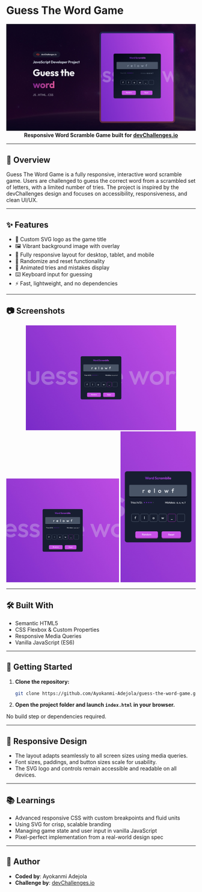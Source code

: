 

# Guess The Word Game

<div align="center">
  <img src="./thumbnail.jpg" alt="Guess The Word Game Screenshot" width="600"/>
</div>

<div align="center">
  <b>Responsive Word Scramble Game built for <a href="https://devchallenges.io/challenge/guess-the-word" target="_blank">devChallenges.io</a></b>
</div>



---

## 📝 Overview

Guess The Word Game is a fully responsive, interactive word scramble game. Users are challenged to guess the correct word from a scrambled set of letters, with a limited number of tries. The project is inspired by the devChallenges design and focuses on accessibility, responsiveness, and clean UI/UX.

---

## ✨ Features

- 🎨 Custom SVG logo as the game title
- 🖼️ Vibrant background image with overlay
- 📱 Fully responsive layout for desktop, tablet, and mobile
- 🔄 Randomize and reset functionality
- 📝 Animated tries and mistakes display
- ⌨️ Keyboard input for guessing
- ⚡ Fast, lightweight, and no dependencies

---

## 📷 Screenshots

<div align="center">
  <img src="./design/Desktop_1350px.jpg" alt="Desktop Screenshot" width="400"/>
  <img src="./design/Tablet_1024px.jpg" alt="Tablet Screenshot" width="300"/>
  <img src="./design/Mobile_412px.jpg" alt="Mobile Screenshot" width="200"/>
</div>

---

## 🛠️ Built With

- Semantic HTML5
- CSS Flexbox & Custom Properties
- Responsive Media Queries
- Vanilla JavaScript (ES6)

---

## 🏁 Getting Started

1. **Clone the repository:**
   ```bash
   git clone https://github.com/Ayokanmi-Adejola/guess-the-word-game.git
   ```
2. **Open the project folder and launch `index.html` in your browser.**

No build step or dependencies required.

---

## 📱 Responsive Design

- The layout adapts seamlessly to all screen sizes using media queries.
- Font sizes, paddings, and button sizes scale for usability.
- The SVG logo and controls remain accessible and readable on all devices.

---

## 📚 Learnings

- Advanced responsive CSS with custom breakpoints and fluid units
- Using SVG for crisp, scalable branding
- Managing game state and user input in vanilla JavaScript
- Pixel-perfect implementation from a real-world design spec

---

## 👤 Author


- **Coded by**: Ayokanmi Adejola
- **Challenge by**: [devChallenges.io](https://devchallenges.io/)
